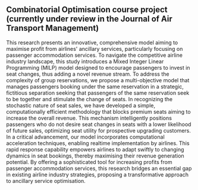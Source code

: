 ## Combinatorial Optimisation course project (currently under review in the Journal of Air Transport Management)
This research presents an innovative, comprehensive model aiming to maximise profit from airlines' ancillary services,
particularly focusing on passenger accommodation services. To navigate the competitive airline industry landscape,
this study introduces a Mixed Integer Linear Programming (MILP) model designed to encourage passengers to invest
in seat changes, thus adding a novel revenue stream. To address the complexity of group reservations, we propose a
multi-objective model that manages passengers booking under the same reservation in a strategic, fictitious separation
seeking that passengers of the same reservation seek to be together and stimulate the change of seats. In recognizing
the stochastic nature of seat sales, we have developed a simple, computationally efficient methodology that blocks
premium seats aiming to increase the overall revenue. This mechanism intelligently positions passengers who do not
desire seat changes in seats with a lower likelihood of future sales, optimizing seat utility for prospective upgrading
customers. In a critical advancement, our model incorporates computational acceleration techniques, enabling realtime implementation by airlines. This rapid response capability empowers airlines to adapt swiftly to changing
dynamics in seat bookings, thereby maximising their revenue generation potential. By offering a sophisticated tool for
increasing profits from passenger accommodation services, this research bridges an essential gap in existing airline
industry strategies, proposing a transformative approach to ancillary service optimisation.
